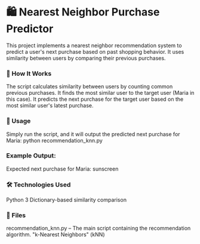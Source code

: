 # 🛍️ Nearest Neighbor Purchase Predictor

This project implements a nearest neighbor recommendation system to predict a user's next purchase based on past shopping behavior. It uses similarity between users by comparing their previous purchases.

### 📌 How It Works

The script calculates similarity between users by counting common previous purchases.
It finds the most similar user to the target user (Maria in this case).
It predicts the next purchase for the target user based on the most similar user's latest purchase.

### 🚀 Usage

Simply run the script, and it will output the predicted next purchase for Maria:
python recommendation_knn.py

### Example Output:
Expected next purchase for Maria: sunscreen

### 🛠️ Technologies Used

Python 3
Dictionary-based similarity comparison

### 📂 Files

recommendation_knn.py – The main script containing the recommendation algorithm.
"k-Nearest Neighbors" (kNN)

